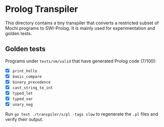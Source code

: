 # Prolog Transpiler

This directory contains a tiny transpiler that converts a restricted subset of Mochi
programs to SWI-Prolog. It is mainly used for experimentation and golden tests.

## Golden tests

Programs under `tests/vm/valid` that have generated Prolog code (7/100):

- [x] `print_hello`
- [x] `basic_compare`
- [x] `binary_precedence`
- [x] `cast_string_to_int`
- [x] `typed_let`
- [x] `typed_var`
- [x] `unary_neg`

Run `go test ./transpiler/x/pl -tags slow` to regenerate the `.pl` files and
verify their output.
